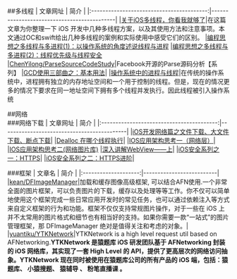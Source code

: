 
##多线程
|                    文章网址                |             简介                     |
|:-----------------------------------------:|--------------------------------------------|
|[关于iOS多线程，你看我就够了](http://www.jianshu.com/p/0b0d9b1f1f19)|在这篇文章为你整理一下 iOS 开发中几种多线程方案，以及其使用方法和注意事项。本文通过OC和swift给出几种多线程的案例和实际使用中感受它们的区别。
|[编程思想之多线程与多进程(1)：以操作系统的角度述说线程与进程](http://blog.jobbole.com/93386/)
|[编程思想之多线程与多进程(2)：线程优先级与线程安全](http://blog.jobbole.com/93454/)
|[ChenYilong/ParseSourceCodeStudy](https://github.com/ChenYilong/ParseSourceCodeStudy)|Facebook开源的Parse源码分析【系列】
|[GCD使用三部曲之：基本用法](http://www.jianshu.com/p/d56064507fb8)|
|[操作系统中的进程与线程](http://blog.jobbole.com/95261/)|在传统的操作系统中，进程拥有独立的内存地址空间和一个用于控制的线程。但是，现在的情况更多的情况下要求在同一地址空间下拥有多个线程并发执行。因此线程被引入操作系统


##网络  
###网络下载
|                    文章网址                |             简介                     |
|:-----------------------------------------:|--------------------------------------------|
|[iOS开发网络篇之文件下载、大文件下载、断点下载](http://www.jianshu.com/p/f65e32012f07 )|
|[Dealloc 在哪个线程执行](https://github.com/JasonWorking/Articles/blob/master/Articles/Dealloc.md)|
|[IOS应用架构思考一（网络层）](http://blog.cnbluebox.com/blog/2015/05/07/architecture-ios-1/)|
|[IOS应用架构思考二(网络图片库)](http://blog.cnbluebox.com/blog/2015/07/10/architecture-ios-2/?hmsr=toutiao.io&utm_medium=toutiao.io&utm_source=toutiao.io)
|[深入讲解WebView——上](http://www.kymjs.com/code/2015/05/03/01/?hmsr=toutiao.io&utm_medium=toutiao.io&utm_source=toutiao.io)|
|[iOS安全系列之一：HTTPS](http://oncenote.com/2014/10/21/Security-1-HTTPS/?hmsr=toutiao.io&utm_medium=toutiao.io&utm_source=toutiao.io)|
|[iOS安全系列之二：HTTPS进阶](http://oncenote.com/2015/09/16/Security-2-HTTPS2/?hmsr=toutiao.io&utm_medium=toutiao.io&utm_source=toutiao.io)|


###框架
|            文章名         |         简介 |
|:--------------------:|--------------------------|
|[kean/DFImageManager](https://github.com/kean/DFImageManager)|加载和缓存图像高级框架, 可以结合AFN使用.一个非常全面的图片框架，可以负责图片的下载，缓存以及处理等等工作。你不仅可以简单地使用这个框架完成一些日常应用开发时的常见任务，也可以通过依赖注入等方式来自定义框架的行为和功能。框架不仅仅支持常规图片操作，对于一些在 iOS 上并不太常用的图片格式和细节也有相当好的支持。如果你需要一款“一站式”的图片管理框架，那 DFImageManager 绝对是值得关注和考虑的对象。|
|[yuantiku/YTKNetwork](https://github.com/yuantiku/YTKNetwork)|YTKNetwork is a high level request util based on AFNetworking.**YTKNetwork 是猿题库 iOS 研发团队基于 AFNetworking 封装的 iOS 网络库，其实现了一套 High Level 的 API，提供了更高层次的网络访问抽象。YTKNetwork 现在同时被使用在猿题库公司的所有产品的 iOS 端，包括：猿题库、 小猿搜题、 猿辅导 、 粉笔直播课 。**



